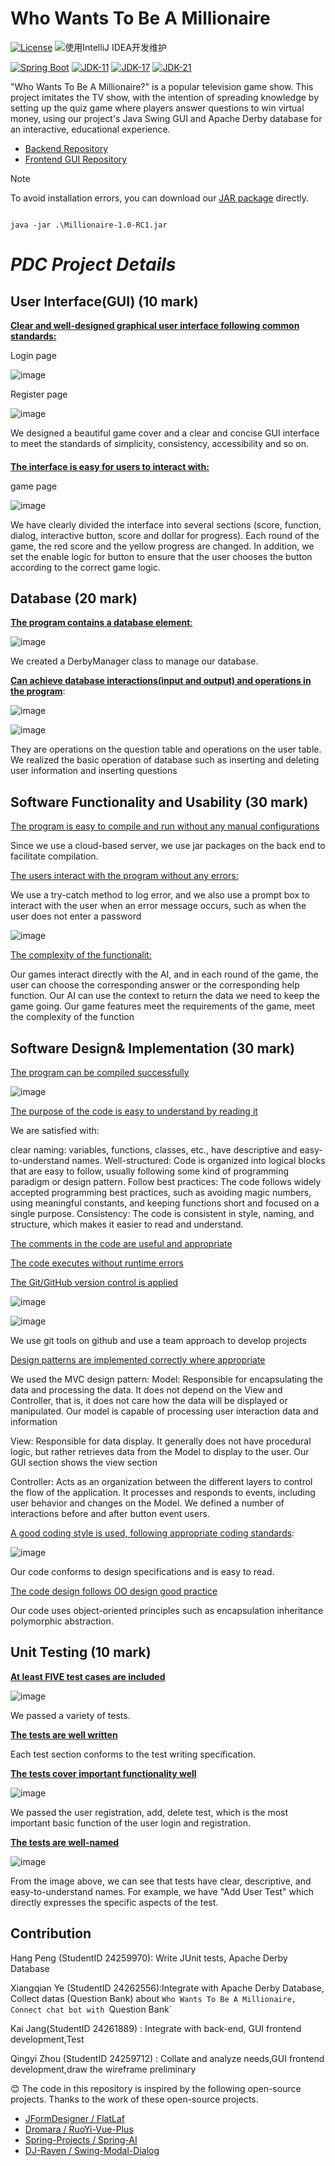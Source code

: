 # Who Wants To Be A Millionaire

[![License](https://img.shields.io/badge/License-MIT-blue.svg)](https://gitee.com/dromara/RuoYi-Vue-Plus/blob/master/LICENSE) ![使用IntelliJ IDEA开发维护](https://img.shields.io/badge/IntelliJ%20IDEA-提供支持-blue.svg)


[![Spring Boot](https://img.shields.io/badge/Spring%20Boot-3.2-blue.svg)]() [![JDK-11](https://img.shields.io/badge/JDK-11-green.svg)]() [![JDK-17](https://img.shields.io/badge/JDK-17-green.svg)]() [![JDK-21](https://img.shields.io/badge/JDK-21-green.svg)]()

"Who Wants To Be A Millionaire?" is a popular television game show. This project imitates the TV show, with the intention of spreading knowledge by setting up the quiz game where players answer questions to win virtual money, using our project's Java Swing GUI and Apache Derby database for an interactive, educational experience.

- [Backend Repository](https://github.com/inwardflow/mill)
- [Frontend GUI Repository](https://github.com/JK666-BUG/mill-front)

> [!Note]
>
> To avoid installation errors, you can download our [JAR package](https://github.com/JK666-bug/mill-front/releases/tag/v1.0.0-RC1) directly.

```shell![屏幕截图 2024-11-24 203543](https://github.com/user-attachments/assets/549ef4d6-8e61-439c-96f5-6d1b74c4dc40)

java -jar .\Millionaire-1.0-RC1.jar
```

# *PDC Project Details*



## User Interface(GUI) (10 mark)

<u>**Clear and well-designed graphical user interface following common standards:**</u>



Login page

![image](https://github.com/user-attachments/assets/870c4ff6-5122-45cb-b5b1-80643bf632bc)


Register page

![image](https://github.com/user-attachments/assets/24ff7c87-1859-46d9-ab40-bfd8e7a573c6)


We designed a beautiful game cover and a clear and concise GUI interface to meet the standards of simplicity, consistency, accessibility and so on.

#### 

<u>**The interface is easy for users to interact with:**</u>

game page

![image](https://github.com/user-attachments/assets/c07ace2c-ac98-4f2b-96d5-54aae12c1e9e)


We have clearly divided the interface into several sections (score, function, dialog, interactive button, score and dollar for progress). Each round of the game, the red score and the yellow progress are changed. In addition, we set the enable logic for button to ensure that the user chooses the button according to the correct game logic.



## Database (20 mark)

<u>**The program contains a database element**:</u>

![image](https://github.com/user-attachments/assets/8780ac71-5b8b-42d4-8b4a-482a4a42e160)


We created a DerbyManager class to manage our database.



<u>**Can achieve database interactions(input and output) and operations in the program**</u>:

![image](https://github.com/user-attachments/assets/e6db1c34-88a0-44d2-ba4f-a63ba82c7438)


![image](https://github.com/user-attachments/assets/3a89a6db-0c01-49b9-ae33-2812a9615887)


They are operations on the question table and operations on the user table. We realized the basic operation of database such as inserting and deleting user information and inserting questions



## Software Functionality and Usability (30 mark)

<u>The program is easy to compile and run without any manual configurations</u>

Since we use a cloud-based server, we use jar packages on the back end to facilitate compilation.



<u>The users interact with the program without any errors:</u>

We use a try-catch method to log error, and we also use a prompt box to interact with the user when an error message occurs, such as when the user does not enter a password

![image](https://github.com/user-attachments/assets/3dd5fc9f-b7eb-487f-9b3c-39863c21bc1b)




<u>The complexity of the functionalit:</u>

Our games interact directly with the AI, and in each round of the game, the user can choose the corresponding answer or the corresponding help function. Our AI can use the context to return the data we need to keep the game going. Our game features meet the requirements of the game, meet the complexity of the function



## Software Design& Implementation (30 mark)

<u>The program can be compiled successfully</u>

![image](https://github.com/user-attachments/assets/ec6971fb-65df-48c3-9dd5-71727a85a3ee)


<u>The purpose of the code is easy to understand by reading it</u>

We are satisfied with: 

clear naming: variables, functions, classes, etc., have descriptive and easy-to-understand names.
Well-structured: Code is organized into logical blocks that are easy to follow, usually following some kind of programming paradigm or design pattern.
Follow best practices: The code follows widely accepted programming best practices, such as avoiding magic numbers, using meaningful constants, and keeping functions short and focused on a single purpose.
Consistency: The code is consistent in style, naming, and structure, which makes it easier to read and understand.

<u>The comments in the code are useful and appropriate</u>



<u>The code executes without runtime errors</u>



<u>The Git/GitHub version control is applied</u>

![image](https://github.com/user-attachments/assets/a6ba1e14-18a5-4d55-a6a6-62da172e85c8)


![image](https://github.com/user-attachments/assets/439ae6e2-9c67-498c-af28-bea8836507a9)


We use git tools on github and use a team approach to develop projects



<u>Design patterns are implemented correctly where appropriate</u>

We used the MVC design pattern:
Model: Responsible for encapsulating the data and processing the data. It does not depend on the View and Controller, that is, it does not care how the data will be displayed or manipulated. Our model is capable of processing user interaction data and information

View: Responsible for data display. It generally does not have procedural logic, but rather retrieves data from the Model to display to the user. Our GUI section shows the view section

Controller: Acts as an organization between the different layers to control the flow of the application. It processes and responds to events, including user behavior and changes on the Model. We defined a number of interactions before and after button event users.

<u>A good coding style is used, following appropriate coding standards</u>:

![image](https://github.com/user-attachments/assets/130a9173-b3f6-49e8-9005-59b49f9c45fb)



Our code conforms to design specifications and is easy to read.

<u>The code design follows OO design good practice</u>

Our code uses object-oriented principles such as encapsulation inheritance polymorphic abstraction.

## Unit Testing (10 mark)

**<u>At least FIVE test cases are included</u>**

![image](https://github.com/user-attachments/assets/d8442794-5e28-4781-b8a5-63532a443fe7)




We passed a variety of tests.



**<u>The tests are well written</u>**




Each test section conforms to the test writing specification.



**<u>The tests cover important functionality well</u>**

![image](https://github.com/user-attachments/assets/a7512e92-7d45-4143-974b-0d97c6704936)


We passed the user registration, add, delete test, which is the most important basic function of the user login and registration.

**<u>The tests are well-named</u>**

![image](https://github.com/user-attachments/assets/b29477ad-c061-4de4-afbb-8db310ecacd4)

From the image above, we can see that tests have clear, descriptive, and easy-to-understand names. For example, we have "Add User Test" which directly expresses the specific aspects of the test.



## Contribution

Hang Peng (StudentID 24259970): Write JUnit tests, Apache Derby Database



Xiangqian Ye (StudentID 24262556):Integrate with Apache Derby Database, Collect datas (Question Bank) about `Who Wants To Be A Millionaire, Connect chat bot with `Question Bank`



Kai Jang(StudentID 24261889) : Integrate with back-end, GUI frontend development,Test



Qingyi Zhou (StudentID 24259712) : Collate and analyze needs,GUI frontend development,draw the wireframe preliminary


😊 The code in this repository is inspired by the following open-source projects. Thanks to the work of these open-source projects.
* [JFormDesigner / FlatLaf](https://github.com/JFormDesigner/FlatLaf)
* [Dromara / RuoYi-Vue-Plus](https://github.com/dromara/RuoYi-Vue-Plus)
* [Spring-Projects / Spring-AI](https://github.com/spring-projects/spring-ai)
* [DJ-Raven / Swing-Modal-Dialog](https://github.com/DJ-Raven/swing-modal-dialog)


